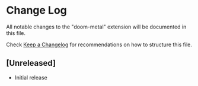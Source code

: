 # Change Log

All notable changes to the "doom-metal" extension will be documented in this file.

Check [Keep a Changelog](http://keepachangelog.com/) for recommendations on how to structure this file.

## [Unreleased]

- Initial release
